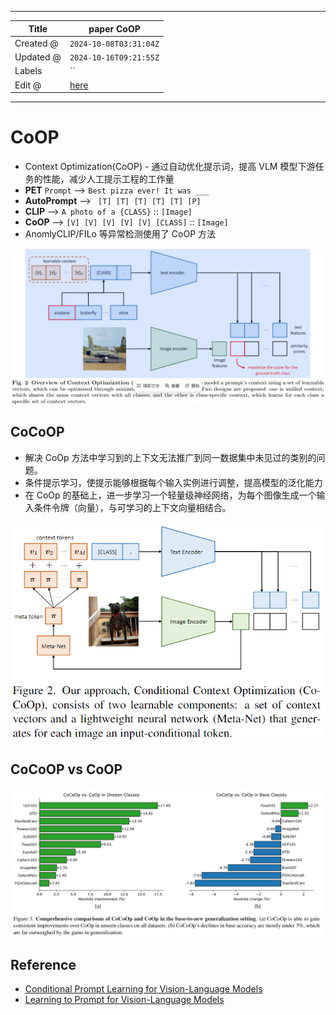 -----

| Title     | paper CoOP                                            |
| --------- | ----------------------------------------------------- |
| Created @ | `2024-10-08T03:31:04Z`                                |
| Updated @ | `2024-10-16T09:21:55Z`                                |
| Labels    | \`\`                                                  |
| Edit @    | [here](https://github.com/junxnone/aiwiki/issues/474) |

-----

# CoOP

  - Context Optimization(CoOP) - 通过自动优化提示词，提高 VLM 模型下游任务的性能，减少人工提示工程的工作量
  - **PET** `Prompt` --\> `Best pizza ever! It was ___`
  - **AutoPrompt** --\> `  [T] [T] [T] [T] [T] [P] `
  - **CLIP** --\> `A photo of a {CLASS}` :: `[Image]`
  - **CoOP** --\> `[V] [V] [V] [V] [V] [CLASS]` :: `[Image]`
  - AnomlyCLIP/FILo 等异常检测使用了 CoOP 方法

![image](media/4101d4ca58487a0ad9e9952c10a0b8108d0c391f.png)

## CoCoOP

  - 解决 CoOp 方法中学习到的上下文无法推广到同一数据集中未见过的类别的问题。
  - 条件提示学习，使提示能够根据每个输入实例进行调整，提高模型的泛化能力
  - 在 CoOp 的基础上，进一步学习一个轻量级神经网络，为每个图像生成一个输入条件令牌（向量），与可学习的上下文向量相结合。

![image](media/4f560bb798e14a3a3b3c5d4d45b2cdd1400db97d.png)

## CoCoOP vs CoOP

![image](media/c82fbfb70ea5b63bf139c58bcb6458d52e7b28be.png)

## Reference

  - [Conditional Prompt Learning for Vision-Language
    Models](https://arxiv.org/abs/2203.05557)
  - [Learning to Prompt for Vision-Language
    Models](https://arxiv.org/abs/2109.01134)
